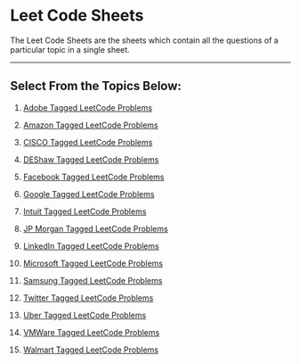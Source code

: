 <!-- Google tag (gtag.js) -->
<script async src="https://www.googletagmanager.com/gtag/js?id=G-WBGPTHZXSD"></script>
<script>
  window.dataLayer = window.dataLayer || [];
  function gtag(){dataLayer.push(arguments);}
  gtag('js', new Date());

  gtag('config', 'G-WBGPTHZXSD');
</script>

# Leet Code Sheets

The Leet Code Sheets are the sheets which contain all the questions of a particular topic in a single sheet.

---

## Select From the Topics Below:

1. [Adobe Tagged LeetCode Problems](Adobe%20Tagged%20LeetCode%20Problems.pdf)

2. [Amazon Tagged LeetCode Problems](./Amazon%20Tagged%20LeetCode%20Problems.pdf)

3. [CISCO Tagged LeetCode Problems](./CISCO%20Tagged%20LeetCode%20Problems.pdf)

4. [DEShaw Tagged LeetCode Problems](DEShaw%20Tagged%20LeetCode%20Problems.pdf)

5. [Facebook Tagged LeetCode Problems](Facebook%20Tagged%20LeetCode%20Problems.pdf)

6. [Google Tagged LeetCode Problems](Google%20Tagged%20LeetCode%20Problems.pdf)

7. [Intuit Tagged LeetCode Problems](Intuit%20Tagged%20LeetCode%20Problems.pdf)

8. [JP Morgan Tagged LeetCode Problems](JPMorgan%20Tagged%20LeetCode%20Problems.pdf)

9. [LinkedIn Tagged LeetCode Problems](LinkedIn%20Tagged%20LeetCode%20Problems.pdf)

10. [Microsoft Tagged LeetCode Problems](Microsoft%20Tagged%20LeetCode%20Problems.pdf)

11. [Samsung Tagged LeetCode Problems](Samsung%20Tagged%20LeetCode%20Problems.pdf)

12. [Twitter Tagged LeetCode Problems](Twitter%20Tagged%20LeetCode%20Problems.pdf)

13. [Uber Tagged LeetCode Problems](Uber%20Tagged%20LeetCode%20Problems.pdf)

14. [VMWare Tagged LeetCode Problems](VMWare%20Tagged%20LeetCode%20Problems.pdf)

15. [Walmart Tagged LeetCode Problems](Walmart%20Tagged%20LeetCode%20Problems.pdf)
